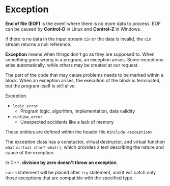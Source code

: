 # Exception

**End of file (EOF)** is the event where there is no more data to process. EOF can be caused by **Control-D** in Linux and **Control-Z** in Windows.

If there is no data in the input stream `cin` or the data is invalid, the `cin` stream returns a null reference.

**Exception** means when things don't go as they are supposed to. When something goes wrong in a program, an exception arises. Some exceptions arise automatically, while others may be created at our request.

The part of the code that may cause problems needs to be marked within a block. When an exception arises, the execution of the block is terminated, but the program itself is still alive. 

Exception
- `logic_error`
  - Program logic, algorithm, implementation, data validity
- `runtime_error`
  - Unexpected accidents like a lack of memory

These entities are defined within the header file `#include <exception>`.

The exception class has a constuctor, virtual destructor, and virtual function `what` `virtual char* what()`, which provides a text describing the nature and cause of the exception.

In C++, **division by zero doesn't throw an exception**.

`catch` statement will be placed after `try` statement, and it will catch only those exceptions that are compatible with the specified type.
